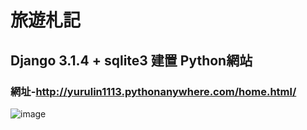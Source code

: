 # 旅遊札記
## Django 3.1.4 + sqlite3 建置 Python網站
### 網址-http://yurulin1113.pythonanywhere.com/home.html/

![image](https://i.imgur.com/VG5eSUU.png)

